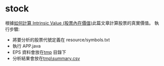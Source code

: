 # stock
根據[如何計算 Intrinsic Value (股票內在價值)](https://albert-kuo.blogspot.tw/2015/03/intrinsic-value.html)此篇文章計算股票的真實價值。
執行步驟:
* 將要分析的股票代號定義在 resource/symbols.txt
* 執行 APP.java</li>
* EPS 資料會放在[tmp](https://github.com/junyuo/stock/tree/master/albert-stock-app/tmp) 目錄下</li>
* 分析結果會放在[tmp\summary.csv](https://github.com/junyuo/stock/blob/master/albert-stock-app/tmp/summary.csv)</li>